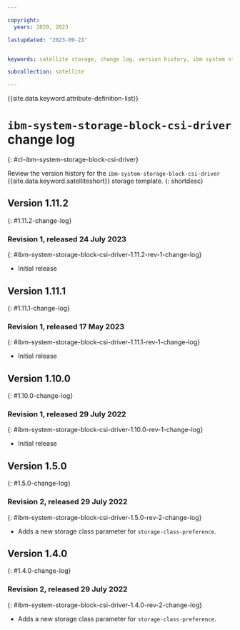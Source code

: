 ```yaml
---

copyright:
  years: 2020, 2023

lastupdated: "2023-09-21"


keywords: satellite storage, change log, version history, ibm system storage block csi driver

subcollection: satellite

---
```


{{site.data.keyword.attribute-definition-list}}

# `ibm-system-storage-block-csi-driver` change log
{: #cl-ibm-system-storage-block-csi-driver}

Review the version history for the `ibm-system-storage-block-csi-driver` {{site.data.keyword.satelliteshort}} storage template.
{: shortdesc}

## Version 1.11.2
{: #1.11.2-change-log}


### Revision 1, released 24 July 2023
{: #ibm-system-storage-block-csi-driver-1.11.2-rev-1-change-log}


- Initial release


## Version 1.11.1
{: #1.11.1-change-log}


### Revision 1, released 17 May 2023
{: #ibm-system-storage-block-csi-driver-1.11.1-rev-1-change-log}


- Initial release


## Version 1.10.0
{: #1.10.0-change-log}


### Revision 1, released 29 July 2022
{: #ibm-system-storage-block-csi-driver-1.10.0-rev-1-change-log}


- Initial release


## Version 1.5.0
{: #1.5.0-change-log}


### Revision 2, released 29 July 2022
{: #ibm-system-storage-block-csi-driver-1.5.0-rev-2-change-log}


- Adds a new storage class parameter for `storage-class-preference`.


## Version 1.4.0
{: #1.4.0-change-log}


### Revision 2, released 29 July 2022
{: #ibm-system-storage-block-csi-driver-1.4.0-rev-2-change-log}


- Adds a new storage class parameter for `storage-class-preference`.


